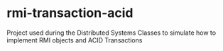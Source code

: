 # rmi-transaction-acid
Project used during the Distributed Systems Classes to simulate how to implement RMI objects and ACID Transactions
